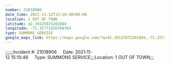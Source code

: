 ```yaml
---
number: 21018906
date_time: 2021-11-12T15:10:48+00:00
location: 1 OUT OF TOWN
latitude: 42.39125875201804
longitude: -71.15771426708764
type: SUMMONS SERVICE
google_maps_link: https://maps.google.com/?q=42.39125875201804,-71.15771426708764
---
```


;;;;;;Incident #: 21018906     Date: 2021‐11‐12 15:10:48     Type: SUMMONS SERVICE;;;Location: 1 OUT OF TOWN;;;

